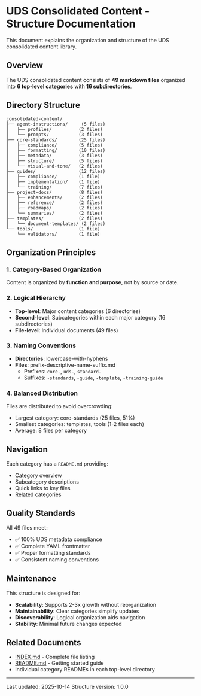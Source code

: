 # UDS Consolidated Content - Structure Documentation

This document explains the organization and structure of the UDS consolidated content library.

## Overview

The UDS consolidated content consists of **49 markdown files** organized into **6 top-level categories** with **16 subdirectories**.

## Directory Structure

```
consolidated-content/
├── agent-instructions/     (5 files)
│   ├── profiles/          (2 files)
│   └── prompts/           (3 files)
├── core-standards/        (25 files)
│   ├── compliance/        (5 files)
│   ├── formatting/        (10 files)
│   ├── metadata/          (3 files)
│   ├── structure/         (5 files)
│   └── visual-and-tone/   (2 files)
├── guides/                (12 files)
│   ├── compliance/        (1 file)
│   ├── implementation/    (1 file)
│   └── training/          (7 files)
├── project-docs/          (8 files)
│   ├── enhancements/      (2 files)
│   ├── reference/         (2 files)
│   ├── roadmaps/          (2 files)
│   └── summaries/         (2 files)
├── templates/             (2 files)
│   └── document-templates/ (2 files)
└── tools/                 (1 file)
    └── validators/        (1 file)
```

## Organization Principles

### 1. Category-Based Organization
Content is organized by **function and purpose**, not by source or date.

### 2. Logical Hierarchy
- **Top-level**: Major content categories (6 directories)
- **Second-level**: Subcategories within each major category (16 subdirectories)
- **File-level**: Individual documents (49 files)

### 3. Naming Conventions
- **Directories**: lowercase-with-hyphens
- **Files**: prefix-descriptive-name-suffix.md
  - Prefixes: `core-`, `uds-`, `standard-`
  - Suffixes: `-standards`, `-guide`, `-template`, `-training-guide`

### 4. Balanced Distribution
Files are distributed to avoid overcrowding:
- Largest category: core-standards (25 files, 51%)
- Smallest categories: templates, tools (1-2 files each)
- Average: 8 files per category

## Navigation

Each category has a `README.md` providing:
- Category overview
- Subcategory descriptions
- Quick links to key files
- Related categories

## Quality Standards

All 49 files meet:
- ✅ 100% UDS metadata compliance
- ✅ Complete YAML frontmatter
- ✅ Proper formatting standards
- ✅ Consistent naming conventions

## Maintenance

This structure is designed for:
- **Scalability**: Supports 2-3x growth without reorganization
- **Maintainability**: Clear categories simplify updates
- **Discoverability**: Logical organization aids navigation
- **Stability**: Minimal future changes expected

## Related Documents

- [INDEX.md](INDEX.md) - Complete file listing
- [README.md](README.md) - Getting started guide
- Individual category READMEs in each top-level directory

---

Last updated: 2025-10-14
Structure version: 1.0.0
